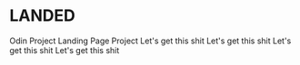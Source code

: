 # LANDED
Odin Project Landing Page Project
Let's get this shit Let's get this shit Let's get this shit Let's get this shit
